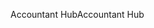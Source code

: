 <span data-ttu-id="7f61e-101">Accountant Hub</span><span class="sxs-lookup"><span data-stu-id="7f61e-101">Accountant Hub</span></span>

